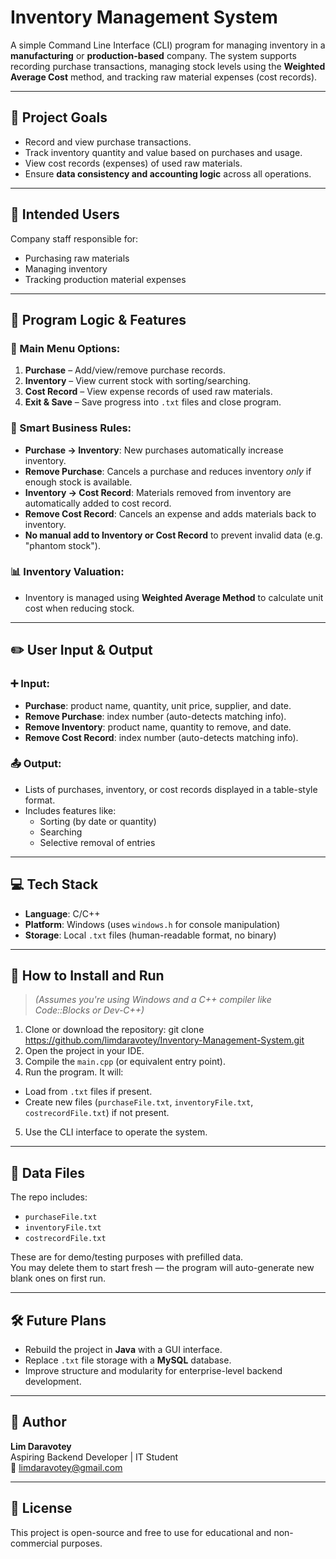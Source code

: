 # Inventory Management System

A simple Command Line Interface (CLI) program for managing inventory in a **manufacturing** or **production-based** company. The system supports recording purchase transactions, managing stock levels using the **Weighted Average Cost** method, and tracking raw material expenses (cost records).

---

## 📌 Project Goals

- Record and view purchase transactions.
- Track inventory quantity and value based on purchases and usage.
- View cost records (expenses) of used raw materials.
- Ensure **data consistency and accounting logic** across all operations.

---

## 👥 Intended Users

Company staff responsible for:
- Purchasing raw materials
- Managing inventory
- Tracking production material expenses

---

## 🧠 Program Logic & Features

### 🔹 Main Menu Options:
1. **Purchase** – Add/view/remove purchase records.
2. **Inventory** – View current stock with sorting/searching.
3. **Cost Record** – View expense records of used raw materials.
4. **Exit & Save** – Save progress into `.txt` files and close program.

### 🔹 Smart Business Rules:
- **Purchase → Inventory**: New purchases automatically increase inventory.
- **Remove Purchase**: Cancels a purchase and reduces inventory *only* if enough stock is available.
- **Inventory → Cost Record**: Materials removed from inventory are automatically added to cost record.
- **Remove Cost Record**: Cancels an expense and adds materials back to inventory.
- **No manual add to Inventory or Cost Record** to prevent invalid data (e.g. "phantom stock").

### 📊 Inventory Valuation:
- Inventory is managed using **Weighted Average Method** to calculate unit cost when reducing stock.

---

## ✏️ User Input & Output

### ➕ Input:
- **Purchase**: product name, quantity, unit price, supplier, and date.
- **Remove Purchase**: index number (auto-detects matching info).
- **Remove Inventory**: product name, quantity to remove, and date.
- **Remove Cost Record**: index number (auto-detects matching info).

### 📤 Output:
- Lists of purchases, inventory, or cost records displayed in a table-style format.
- Includes features like:
  - Sorting (by date or quantity)
  - Searching
  - Selective removal of entries

---

## 💻 Tech Stack

- **Language**: C/C++
- **Platform**: Windows (uses `windows.h` for console manipulation)
- **Storage**: Local `.txt` files (human-readable format, no binary)

---

## 🚀 How to Install and Run

> *(Assumes you're using Windows and a C++ compiler like Code::Blocks or Dev-C++)*

1. Clone or download the repository: git clone https://github.com/limdaravotey/Inventory-Management-System.git
2. Open the project in your IDE.
3. Compile the `main.cpp` (or equivalent entry point).
4. Run the program. It will:
- Load from `.txt` files if present.
- Create new files (`purchaseFile.txt`, `inventoryFile.txt`, `costrecordFile.txt`) if not present.
5. Use the CLI interface to operate the system.

---

## 📂 Data Files

The repo includes:
- `purchaseFile.txt`
- `inventoryFile.txt`
- `costrecordFile.txt`

These are for demo/testing purposes with prefilled data.  
You may delete them to start fresh — the program will auto-generate new blank ones on first run.

---

## 🛠️ Future Plans

- Rebuild the project in **Java** with a GUI interface.
- Replace `.txt` file storage with a **MySQL** database.
- Improve structure and modularity for enterprise-level backend development.

---

## 📣 Author

**Lim Daravotey**  
Aspiring Backend Developer | IT Student  
📧 limdaravotey@gmail.com  

---

## 📘 License

This project is open-source and free to use for educational and non-commercial purposes.
